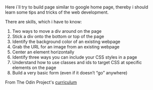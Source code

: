 Here i`ll try to build page similar to google home page, thereby i should learn some tips and tricks of the web development.

There are skills, which i have to know:

   1. Two ways to move a div around on the page
   2. Stick a div onto the bottom or top of the page
   3. Identify the background color of an existing webpage
   4. Grab the URL for an image from an existing webpage
   5. Center an element horizontally
   6. Identify three ways you can include your CSS styles in a page
   7. Understand how to use classes and ids to target CSS at specific elements on the page
   8. Build a very basic form (even if it doesn’t “go” anywhere)

   From The Odin Project's [curriculum](http://www.theodinproject.com/courses/web-development-101/lessons/html-css)
